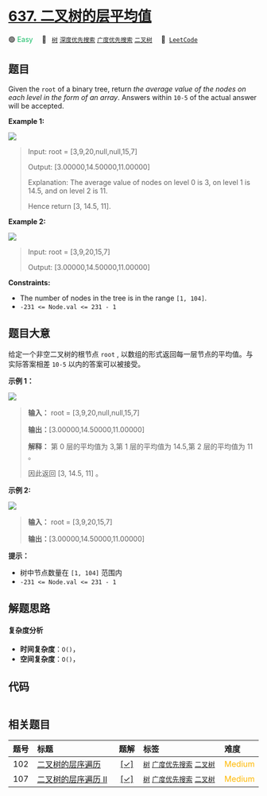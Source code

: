 # [637. 二叉树的层平均值](https://leetcode.com/problems/average-of-levels-in-binary-tree)

🟢 <font color=#15bd66>Easy</font>&emsp; 🔖&ensp; [`树`](/tag/tree.md) [`深度优先搜索`](/tag/depth-first-search.md) [`广度优先搜索`](/tag/breadth-first-search.md) [`二叉树`](/tag/binary-tree.md)&emsp; 🔗&ensp;[`LeetCode`](https://leetcode.com/problems/average-of-levels-in-binary-tree)

## 题目

Given the `root` of a binary tree, return _the average value of the nodes on
each level in the form of an array_. Answers within `10-5` of the actual
answer will be accepted.



**Example 1:**

![](https://assets.leetcode.com/uploads/2021/03/09/avg1-tree.jpg)

> Input: root = [3,9,20,null,null,15,7]
> 
> Output: [3.00000,14.50000,11.00000]
> 
> Explanation: The average value of nodes on level 0 is 3, on level 1 is 14.5, and on level 2 is 11.
> 
> Hence return [3, 14.5, 11].

**Example 2:**

![](https://assets.leetcode.com/uploads/2021/03/09/avg2-tree.jpg)

> Input: root = [3,9,20,15,7]
> 
> Output: [3.00000,14.50000,11.00000]

**Constraints:**

  * The number of nodes in the tree is in the range `[1, 104]`.
  * `-231 <= Node.val <= 231 - 1`


## 题目大意

给定一个非空二叉树的根节点 `root` , 以数组的形式返回每一层节点的平均值。与实际答案相差 `10-5` 以内的答案可以被接受。



**示例 1：**

![](https://assets.leetcode.com/uploads/2021/03/09/avg1-tree.jpg)

> 
> 
> 
> 
> 
> **输入：** root = [3,9,20,null,null,15,7]
> 
> **输出：**[3.00000,14.50000,11.00000]
> 
> **解释：** 第 0 层的平均值为 3,第 1 层的平均值为 14.5,第 2 层的平均值为 11 。
> 
> 因此返回 [3, 14.5, 11] 。
> 
> 

**示例 2:**

![](https://assets.leetcode.com/uploads/2021/03/09/avg2-tree.jpg)

> 
> 
> 
> 
> 
> **输入：** root = [3,9,20,15,7]
> 
> **输出：**[3.00000,14.50000,11.00000]
> 
> 



**提示：**

  * 树中节点数量在 `[1, 104]` 范围内
  * `-231 <= Node.val <= 231 - 1`


## 解题思路

#### 复杂度分析

- **时间复杂度**：`O()`，
- **空间复杂度**：`O()`，

## 代码

```javascript

```

## 相关题目

<!-- prettier-ignore -->
| 题号 | 标题 | 题解 | 标签 | 难度 |
| :------: | :------ | :------: | :------ | :------ |
| 102 | [二叉树的层序遍历](https://leetcode.com/problems/binary-tree-level-order-traversal) | [[✓]](/problem/0102.md) |  [`树`](/tag/tree.md) [`广度优先搜索`](/tag/breadth-first-search.md) [`二叉树`](/tag/binary-tree.md) | <font color=#ffb800>Medium</font> |
| 107 | [二叉树的层序遍历 II](https://leetcode.com/problems/binary-tree-level-order-traversal-ii) | [[✓]](/problem/0107.md) |  [`树`](/tag/tree.md) [`广度优先搜索`](/tag/breadth-first-search.md) [`二叉树`](/tag/binary-tree.md) | <font color=#ffb800>Medium</font> |

<style>
.blue {
    background-color: #096dd9;
    padding: 0.25rem 0.5rem;
    margin: 0;
    font-size: 0.85em;
    border-radius: 3px;
    color: white;
    font-weight: 500;
}
table th:first-of-type { width: 10%; }
table th:nth-of-type(2) { width: 35%; }
table th:nth-of-type(3) { width: 10%; }
table th:nth-of-type(4) { width: 35%; }
table th:nth-of-type(5) { width: 10%; }
</style>
